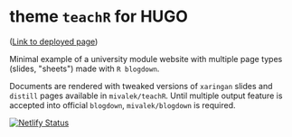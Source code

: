# theme `teachR` for HUGO

([Link to deployed page](https://hugo-teachr.netlify.app/))

Minimal example of a university module website with multiple page types (slides, "sheets") made with `R blogdown`.

Documents are rendered with tweaked versions of `xaringan` slides and `distill` pages available in `mivalek/teachR`. 
Until multiple output feature is accepted into official `blogdown`, `mivalek/blogdown` is required.

[![Netlify Status](https://api.netlify.com/api/v1/badges/d48deeb0-59aa-4417-8158-25d41f1ccb28/deploy-status)](https://app.netlify.com/sites/hugo-teachr/deploys)
